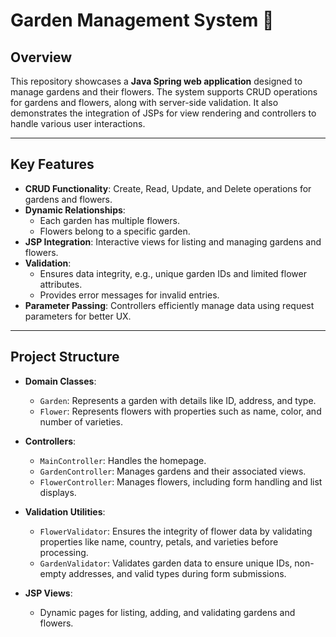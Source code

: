 # Garden Management System 🌱  

## Overview  
This repository showcases a **Java Spring web application** designed to manage gardens and their flowers. The system supports CRUD operations for gardens and flowers, along with server-side validation. It also demonstrates the integration of JSPs for view rendering and controllers to handle various user interactions.

---

## Key Features  
- **CRUD Functionality**: Create, Read, Update, and Delete operations for gardens and flowers.  
- **Dynamic Relationships**:  
  - Each garden has multiple flowers.  
  - Flowers belong to a specific garden.  
- **JSP Integration**: Interactive views for listing and managing gardens and flowers.  
- **Validation**:  
  - Ensures data integrity, e.g., unique garden IDs and limited flower attributes.  
  - Provides error messages for invalid entries.  
- **Parameter Passing**: Controllers efficiently manage data using request parameters for better UX.

---

## Project Structure  

- **Domain Classes**:  
  - `Garden`: Represents a garden with details like ID, address, and type.  
  - `Flower`: Represents flowers with properties such as name, color, and number of varieties.  

- **Controllers**:  
  - `MainController`: Handles the homepage.  
  - `GardenController`: Manages gardens and their associated views.  
  - `FlowerController`: Manages flowers, including form handling and list displays.
 
- **Validation Utilities**:
  - `FlowerValidator`: Ensures the integrity of flower data by validating properties like name, country, petals, and varieties before processing.
  - `GardenValidator`: Validates garden data to ensure unique IDs, non-empty addresses, and valid types during form submissions.

- **JSP Views**:  
  - Dynamic pages for listing, adding, and validating gardens and flowers.  
